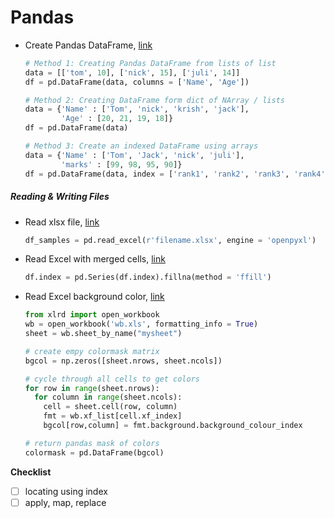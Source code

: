 # Pandas

* Create Pandas DataFrame, [link](https://www.geeksforgeeks.org/different-ways-to-create-pandas-dataframe/)

  ```python
  # Method 1: Creating Pandas DataFrame from lists of list
  data = [['tom', 10], ['nick', 15], ['juli', 14]]
  df = pd.DataFrame(data, columns = ['Name', 'Age'])
  
  # Method 2: Creating DataFrame form dict of NArray / lists
  data = {'Name' : ['Tom', 'nick', 'krish', 'jack'],
          'Age' : [20, 21, 19, 18]}
  df = pd.DataFrame(data)
  
  # Method 3: Create an indexed DataFrame using arrays
  data = {'Name' : ['Tom', 'Jack', 'nick', 'juli'],
          'marks' : [99, 98, 95, 90]}
  df = pd.DataFrame(data, index = ['rank1', 'rank2', 'rank3', 'rank4'])
  ```

  

##### Reading & Writing Files

* Read xlsx file, [link](https://stackoverflow.com/questions/16888888/how-to-read-a-xlsx-file-using-the-pandas-library-in-ipython)

  ```python
  df_samples = pd.read_excel(r'filename.xlsx', engine = 'openpyxl')
  ```

* Read Excel with merged cells, [link](https://stackoverflow.com/questions/22937650/pandas-reading-excel-with-merged-cells)

  ```python
  df.index = pd.Series(df.index).fillna(method = 'ffill')
  ```

* Read Excel background color, [link](https://stackoverflow.com/questions/47857112/get-excel-cell-background-color-in-pandas-read-excel)

  ```python
  from xlrd import open_workbook
  wb = open_workbook('wb.xls', formatting_info = True)
  sheet = wb.sheet_by_name("mysheet")
  
  # create empy colormask matrix
  bgcol = np.zeros([sheet.nrows, sheet.ncols])
  
  # cycle through all cells to get colors
  for row in range(sheet.nrows):
    for column in range(sheet.ncols):
      cell = sheet.cell(row, column)  
      fmt = wb.xf_list[cell.xf_index]
      bgcol[row,column] = fmt.background.background_colour_index
  
  # return pandas mask of colors
  colormask = pd.DataFrame(bgcol)
  ```



**Checklist**

- [ ] locating using index
- [ ] apply, map, replace